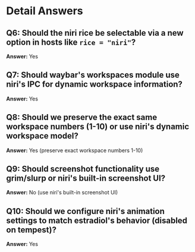 # Detail Answers

## Q6: Should the niri rice be selectable via a new option in hosts like `rice = "niri"`?
**Answer:** Yes

## Q7: Should waybar's workspaces module use niri's IPC for dynamic workspace information?
**Answer:** Yes

## Q8: Should we preserve the exact same workspace numbers (1-10) or use niri's dynamic workspace model?
**Answer:** Yes (preserve exact workspace numbers 1-10)

## Q9: Should screenshot functionality use grim/slurp or niri's built-in screenshot UI?
**Answer:** No (use niri's built-in screenshot UI)

## Q10: Should we configure niri's animation settings to match estradiol's behavior (disabled on tempest)?
**Answer:** Yes